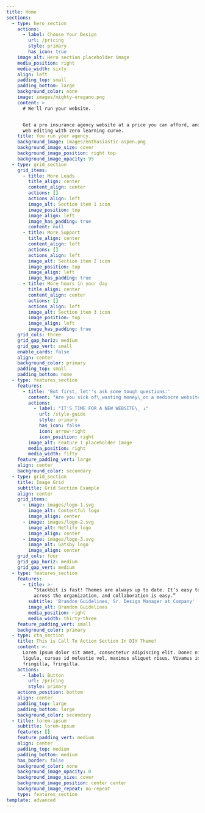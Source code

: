 ```yaml
---
title: Home
sections:
  - type: hero_section
    actions:
      - label: Choose Your Design
        url: /pricing
        style: primary
        has_icon: true
    image_alt: Hero section placeholder image
    media_position: right
    media_width: sixty
    align: left
    padding_top: small
    padding_bottom: large
    background_color: none
    image: images/mighty-oregano.png
    content: >
      # We'll run your website.


      Get a pro insurance agency website at a price you can afford, and powerful
      web editing with zero learning curve.
    title: You run your agency.
    background_image: images/enthusiastic-aspen.png
    background_image_size: cover
    background_image_position: right top
    background_image_opacity: 95
  - type: grid_section
    grid_items:
      - title: More Leads
        title_align: center
        content_align: center
        actions: []
        actions_align: left
        image_alt: Section item 1 icon
        image_position: top
        image_align: left
        image_has_padding: true
        content: null
      - title: More Support
        title_align: center
        content_align: left
        actions: []
        actions_align: left
        image_alt: Section item 2 icon
        image_position: top
        image_align: left
        image_has_padding: true
      - title: More hours in your day
        title_align: center
        content_align: center
        actions: []
        actions_align: left
        image_alt: Section item 3 icon
        image_position: top
        image_align: left
        image_has_padding: true
    grid_cols: three
    grid_gap_horiz: medium
    grid_gap_vert: small
    enable_cards: false
    align: center
    background_color: primary
    padding_top: small
    padding_bottom: none
  - type: features_section
    features:
      - title: 'But first, let''s ask some tough questions:'
        content: "Are you sick of\_wasting money\_on a mediocre website that's just getting in the way of building client relationships?  Are you\_losing sleep\_and stressing your family b/c you're\_losing TIME and MONEY\_maintaining an unimpressive and slow agency site?  Are you starting an agency, but discouraged by the\_massive price tags\_for custom websites? If you answered yes to any of these questions...\n\n"
        actions:
          - label: "IT'S TIME FOR A NEW WEBSITE\_ ↓"
            url: /style-guide
            style: primary
            has_icon: false
            icon: arrow-right
            icon_position: right
        image_alt: Feature 1 placeholder image
        media_position: right
        media_width: fifty
    feature_padding_vert: large
    align: center
    background_color: secondary
  - type: grid_section
    title: Image Grid
    subtitle: Grid Section Example
    align: center
    grid_items:
      - image: images/logo-1.svg
        image_alt: Contentful logo
        image_align: center
      - image: images/logo-2.svg
        image_alt: Netlify logo
        image_align: center
      - image: images/logo-3.svg
        image_alt: Gatsby logo
        image_align: center
    grid_cols: four
    grid_gap_horiz: medium
    grid_gap_vert: medium
  - type: features_section
    features:
      - title: >-
          “Stackbit is fast! Themes are always up to date. It’s easy to use
          across the organization, and collaboration is easy.”
        subtitle: 'Brandon Guidelines, Sr. Design Manager at Company'
        image_alt: Brandon Guidelines
        media_position: right
        media_width: thirty-three
    feature_padding_vert: small
    background_color: primary
  - type: cta_section
    title: This is Call To Action Section In DIY Theme!
    content: >-
      Lorem ipsum dolor sit amet, consectetur adipiscing elit. Donec nisl
      ligula, cursus id molestie vel, maximus aliquet risus. Vivamus in nibh
      fringilla, fringilla.
    actions:
      - label: Button
        url: /pricing
        style: primary
    actions_position: bottom
    align: center
    padding_top: large
    padding_bottom: large
    background_color: secondary
  - title: lorem-ipsum
    subtitle: lorem-ipsum
    features: []
    feature_padding_vert: medium
    align: center
    padding_top: medium
    padding_bottom: medium
    has_border: false
    background_color: none
    background_image_opacity: 0
    background_image_size: cover
    background_image_position: center center
    background_image_repeat: no-repeat
    type: features_section
template: advanced
---
```

